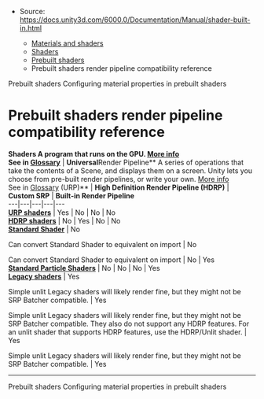 * Source: https://docs.unity3d.com/6000.0/Documentation/Manual/shader-built-in.html

  * [Materials and shaders](https://docs.unity3d.com/6000.0/Documentation/Manual/materials-and-shaders.html)
  * [Shaders](https://docs.unity3d.com/6000.0/Documentation/Manual/Shaders.html)
  * [Prebuilt shaders](https://docs.unity3d.com/6000.0/Documentation/Manual/shader-built-in-landing.html)
  * Prebuilt shaders render pipeline compatibility reference


[](https://docs.unity3d.com/6000.0/Documentation/Manual/shader-built-in-landing.html)
Prebuilt shaders
[](https://docs.unity3d.com/6000.0/Documentation/Manual/shader-built-in-configure-properties.html)
Configuring material properties in prebuilt shaders
# Prebuilt shaders render pipeline compatibility reference
****Shaders** A program that runs on the GPU. [More info](https://docs.unity3d.com/6000.0/Documentation/Manual/Shaders.html)  
See in [Glossary](https://docs.unity3d.com/6000.0/Documentation/Manual/Glossary.html#Shader)** | **Universal**Render Pipeline** A series of operations that take the contents of a Scene, and displays them on a screen. Unity lets you choose from pre-built render pipelines, or write your own. [More info](https://docs.unity3d.com/6000.0/Documentation/Manual/render-pipelines.html)  
See in [Glossary](https://docs.unity3d.com/6000.0/Documentation/Manual/Glossary.html#Renderpipeline) (URP)** | **High Definition Render Pipeline (HDRP)** | **Custom SRP** | **Built-in Render Pipeline**  
---|---|---|---|---  
[**URP shaders**](https://docs.unity3d.com/6000.0/Documentation/Manual/urp/shaders-in-universalrp.html) | Yes | No | No | No  
[**HDRP shaders**](https://docs.unity3d.com/Packages/com.unity.render-pipelines.high-definition@17.0/manual/materials-and-surfaces.html) | No | Yes | No | No  
[**Standard Shader**](https://docs.unity3d.com/6000.0/Documentation/Manual/shader-StandardShader-landing.html) | No  
  
Can convert Standard Shader to equivalent on import | No  
  
Can convert Standard Shader to equivalent on import | No | Yes  
[**Standard Particle Shaders**](https://docs.unity3d.com/6000.0/Documentation/Manual/shader-StandardParticleShadersLanding.html) | No | No | No | Yes  
[**Legacy shaders**](https://docs.unity3d.com/6000.0/Documentation/Manual/Built-inShaderGuide.html) | Yes  
  
Simple unlit Legacy shaders will likely render fine, but they might not be SRP Batcher compatible. | Yes  
  
Simple unlit Legacy shaders will likely render fine, but they might not be SRP Batcher compatible. They also do not support any HDRP features. For an unlit shader that supports HDRP features, use the HDRP/Unlit shader. | Yes  
  
Simple unlit Legacy shaders will likely render fine, but they might not be SRP Batcher compatible. | Yes  
* * *
[](https://docs.unity3d.com/6000.0/Documentation/Manual/shader-built-in-landing.html)
Prebuilt shaders
[](https://docs.unity3d.com/6000.0/Documentation/Manual/shader-built-in-configure-properties.html)
Configuring material properties in prebuilt shaders

